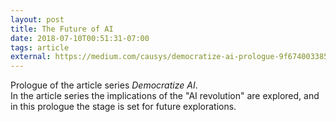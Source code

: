 ```yaml
---
layout: post
title: The Future of AI
date: 2018-07-10T00:51:31-07:00
tags: article
external: https://medium.com/causys/democratize-ai-prologue-9f6740033856 
---
```

Prologue of the article series <i>Democratize AI</i>.<br>
In the article series the implications of the "AI revolution" are explored, and in this prologue the stage is set for future explorations.

<!--more-->
